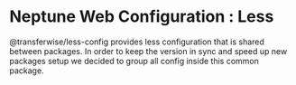 # Neptune Web Configuration : Less

@transferwise/less-config provides less configuration that is shared between packages.
In order to keep the version in sync and speed up new packages setup we decided to group all config inside this common package.
